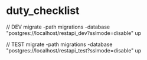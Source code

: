 # duty_checklist

// DEV
migrate -path migrations -database "postgres://localhost/restapi_dev?sslmode=disable" up

// TEST
migrate -path migrations -database "postgres://localhost/restapi_test?sslmode=disable" up